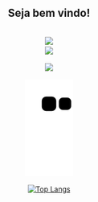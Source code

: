 <div align="center">
<h2> Seja bem vindo!</h2>
</div>
</br>
<div align="center">
  <div align="center">
  <a href="https://github.com/XDuckBlackX">
    <img height="180em" src="https://github-readme-stats.vercel.app/api?username=XDuckBlackX&show_icons=true&theme=dark&include_all_commits=true&count_private=true"/>
    </div>
    
<div align="center">
<a href="https://www.instagram.com/euuoh/" target="_blank"><img src="https://img.shields.io/badge/-Instagram-%23E4405F?style=for-the-badge&logo=instagram&logoColor=white" target="_blank"></a>

</br>
<p align="center">   <img alingn="center" src="https://profile-counter.glitch.me/XDuckBlackX/count.svg" /></p>

    
![snake gif](https://github.com/XDuckBlackX/XDuckBlackX/blob/output/github-contribution-grid-snake.svg)
    
[![Top Langs](https://github-readme-stats.vercel.app/api/top-langs/?username=XDuckBlackX)](https://github.com/XDuckBlackX/github-readme-stats)
